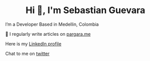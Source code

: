 <h1 align="center">Hi 👋, I'm Sebastian Guevara</h1>

I’m a Developer Based in Medellin, Colombia

📝 I regularly write articles on [pargara.me](pargara.me)

Here is my [LinkedIn profile](https://www.linkedin.com/in/pargara)

Chat to me on [twitter](https://twitter.com/pargara_)
